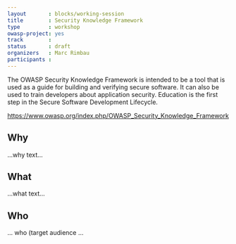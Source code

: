 ```yaml
---
layout       : blocks/working-session
title        : Security Knowledge Framework
type         : workshop
owasp-project: yes
track        :
status       : draft
organizers   : Marc Rimbau
participants :
---
```


The OWASP Security Knowledge Framework is intended to be a tool that is used as a guide for building and verifying secure software. It can also be used to train developers about application security. Education is the first step in the Secure Software Development Lifecycle.

https://www.owasp.org/index.php/OWASP_Security_Knowledge_Framework

## Why

...why text...

## What

...what text...

## Who

... who (target audience ...